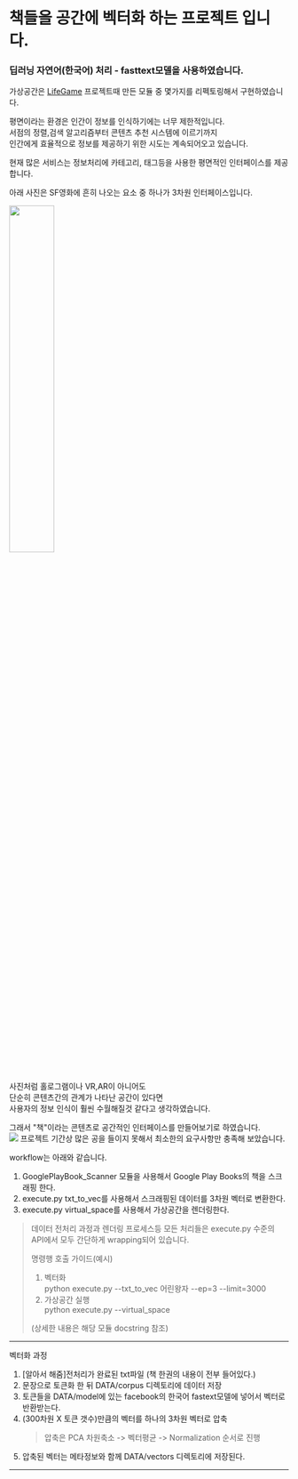 책들을 공간에 벡터화 하는 프로젝트 입니다.
==================================
### 딥러닝 자연어(한국어) 처리 - fasttext모델을 사용하였습니다.  
  
  
가상공간은 [LifeGame](https://github.com/clomia/LifeGame) 프로젝트때 만든 모듈 중 몇가지를 리펙토링해서 구현하였습니다.

평면이라는 환경은 인간이 정보를 인식하기에는 너무 제한적입니다.  
서점의 정렬,검색 알고리즘부터 콘텐츠 추천 시스템에 이르기까지  
인간에게 효율적으로 정보를 제공하기 위한 시도는 계속되어오고 있습니다.   
   
현재 많은 서비스는 정보처리에 카테고리, 태그등을 사용한 평면적인 인터페이스를 제공합니다.

아래 사진은 SF영화에 흔히 나오는 요소 중 하나가 3차원 인터페이스입니다.

<img src="https://media.githubusercontent.com/media/clomia/Book2Vec/main/image/3D%20interface.png" width="40%" height="40%"></img>
  
사진처럼 홀로그램이나 VR,AR이 아니어도  
단순히 콘텐츠간의 관계가 나타난 공간이 있다면  
사용자의 정보 인식이 훨씬 수월해질것 같다고 생각하였습니다.  

그래서 "책"이라는 콘텐츠로 공간적인 인터페이스를 만들어보기로 하였습니다.  
![](https://media.githubusercontent.com/media/clomia/Book2Vec/main/image/%EA%B3%B5%EA%B0%84%ED%99%94.jpg)
프로젝트 기간상 많은 공을 들이지 못해서 최소한의 요구사항만 충족해 보았습니다.  
  
workflow는 아래와 같습니다.
  
1. GooglePlayBook_Scanner 모듈을 사용해서 Google Play Books의 책을 스크래핑 한다.  
2. execute.py txt_to_vec를 사용해서 스크래핑된 데이터를 3차원 벡터로 변환한다.  
3. execute.py virtual_space를 사용해서 가상공간을 렌더링한다.  

> 데이터 전처리 과정과 렌더링 프로세스등 모든 처리들은 execute.py 수준의 API에서 모두 간단하게 wrapping되어 있습니다.  
>  
> 명령행 호출 가이드(예시)  
> 1. 벡터화  
> python execute.py --txt_to_vec 어린왕자 --ep=3 --limit=3000  
> 2. 가상공간 실행  
> python execute.py --virtual_space  
> 
> (상세한 내용은 해당 모듈 docstring 참조)

--------
벡터화 과정  

1. [알아서 해줌]전처리가 완료된 txt파일 (책 한권의 내용이 전부 들어있다.)
2. 문장으로 토큰화 한 뒤 DATA/corpus 디렉토리에 데이터 저장  
3. 토큰들을 DATA/model에 있는 facebook의 한국어 fastext모델에 넣어서 벡터로 반환받는다.  
4. (300차원 X 토큰 갯수)만큼의 벡터를 하나의 3차원 벡터로 압축  
    > 압축은 PCA 차원축소 -> 벡터평균 -> Normalization 순서로 진행
5. 압축된 벡터는 메타정보와 함께 DATA/vectors 디렉토리에 저장된다.

-------